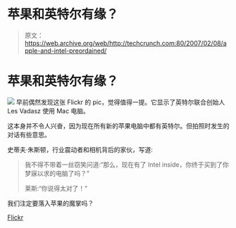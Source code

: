 # 苹果和英特尔有缘？

> 原文：<https://web.archive.org/web/http://techcrunch.com:80/2007/02/08/apple-and-intel-preordained/>

# 苹果和英特尔有缘？

![](img/8c45e3763b1be0f0d2b1267dd9de3fdf.png)
早前偶然发现这张 Flickr 的 pic，觉得值得一提。它显示了英特尔联合创始人 Les Vadasz 使用 Mac 电脑。

这本身并不令人兴奋，因为现在所有新的苹果电脑中都有英特尔。但拍照时发生的对话有些意思。

史蒂夫·朱斯顿，行业震动者和相机背后的家伙，写道:

> 我不得不带着一丝窃笑问道:“那么，现在有了 Intel inside，你终于买到了你梦寐以求的电脑了吗？”
> 
> 莱斯:“你说得太对了！”

我们注定要落入苹果的魔掌吗？

[Flickr](https://web.archive.org/web/20210302091657/http://www.flickr.com/photos/jurvetson/383414278/)